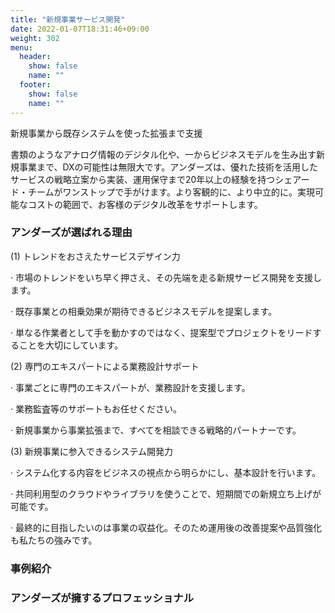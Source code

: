 ```yaml
---
title: "新規事業サービス開発"
date: 2022-01-07T18:31:46+09:00
weight: 302
menu:
  header:
    show: false
    name: ""
  footer:
    show: false
    name: ""
---
```


新規事業から既存システムを使った拡張まで支援

書類のようなアナログ情報のデジタル化や、一からビジネスモデルを生み出す新規事業まで、DXの可能性は無限大です。アンダーズは、優れた技術を活用したサービスの戦略立案から実装、運用保守まで20年以上の経験を持つシェアード・チームがワンストップで手がけます。より客観的に、より中立的に。実現可能なコストの範囲で、お客様のデジタル改革をサポートします。

### アンダーズが選ばれる理由

(1) トレンドをおさえたサービスデザイン力

· 市場のトレンドをいち早く押さえ、その先端を走る新規サービス開発を支援します。

· 既存事業との相乗効果が期待できるビジネスモデルを提案します。

· 単なる作業者として手を動かすのではなく、提案型でプロジェクトをリードすることを大切にしています。

(2) 専門のエキスパートによる業務設計サポート

· 事業ごとに専門のエキスパートが、業務設計を支援します。

· 業務監査等のサポートもお任せください。

· 新規事業から事業拡張まで、すべてを相談できる戦略的パートナーです。

(3) 新規事業に参入できるシステム開発力

· システム化する内容をビジネスの視点から明らかにし、基本設計を行います。

· 共同利用型のクラウドやライブラリを使うことで、短期間での新規立ち上げが可能です。

· 最終的に目指したいのは事業の収益化。そのため運用後の改善提案や品質強化も私たちの強みです。

### 事例紹介

### アンダーズが擁するプロフェッショナル
